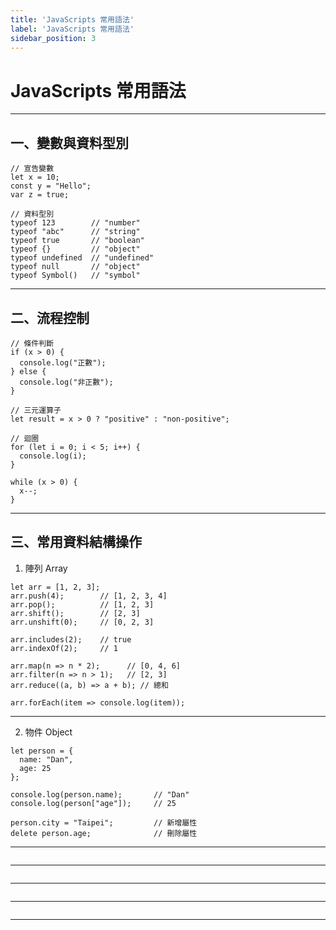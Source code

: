 ```yaml
---
title: 'JavaScripts 常用語法'
label: 'JavaScripts 常用語法'
sidebar_position: 3
---
```

JavaScripts 常用語法
===
---
一、變數與資料型別
---
```JS showLineNumbers
// 宣告變數
let x = 10;
const y = "Hello";
var z = true;

// 資料型別
typeof 123        // "number"
typeof "abc"      // "string"
typeof true       // "boolean"
typeof {}         // "object"
typeof undefined  // "undefined"
typeof null       // "object"
typeof Symbol()   // "symbol"
```
---
二、流程控制
---
```JS showLineNumbers
// 條件判斷
if (x > 0) {
  console.log("正數");
} else {
  console.log("非正數");
}

// 三元運算子
let result = x > 0 ? "positive" : "non-positive";

// 迴圈
for (let i = 0; i < 5; i++) {
  console.log(i);
}

while (x > 0) {
  x--;
}

```
---
三、常用資料結構操作
---
1. 陣列 Array
```JS showLineNumbers
let arr = [1, 2, 3];
arr.push(4);        // [1, 2, 3, 4]
arr.pop();          // [1, 2, 3]
arr.shift();        // [2, 3]
arr.unshift(0);     // [0, 2, 3]

arr.includes(2);    // true
arr.indexOf(2);     // 1

arr.map(n => n * 2);      // [0, 4, 6]
arr.filter(n => n > 1);   // [2, 3]
arr.reduce((a, b) => a + b); // 總和

arr.forEach(item => console.log(item));

```
---
2. 物件 Object
```JS showLineNumbers
let person = {
  name: "Dan",
  age: 25
};

console.log(person.name);       // "Dan"
console.log(person["age"]);     // 25

person.city = "Taipei";         // 新增屬性
delete person.age;              // 刪除屬性
```
---
```JS showLineNumbers
```
---
```JS showLineNumbers
```
---
```JS showLineNumbers
```
---
```JS showLineNumbers
```
---
```JS showLineNumbers
```
